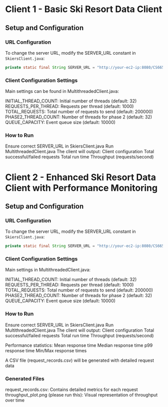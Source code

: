 # Client 1 - Basic Ski Resort Data Client

## Setup and Configuration

### URL Configuration
To change the server URL, modify the SERVER_URL constant in `SkiersClient.java`:
```java
private static final String SERVER_URL = "http://your-ec2-ip:8080/CS6650-Server/skiers";
```
 
### Client Configuration Settings
Main settings can be found in MultithreadedClient.java:

INITIAL_THREAD_COUNT: Initial number of threads (default: 32)
REQUESTS_PER_THREAD: Requests per thread (default: 1000)
TOTAL_REQUESTS: Total number of requests to send (default: 200000)
PHASE2_THREAD_COUNT: Number of threads for phase 2 (default: 32)
QUEUE_CAPACITY: Event queue size (default: 10000)

### How to Run

Ensure correct SERVER_URL in SkiersClient.java
Run MultithreadedClient.java
The client will output:
Client configuration
Total successful/failed requests
Total run time
Throughput (requests/second)

# Client 2 - Enhanced Ski Resort Data Client with Performance Monitoring

## Setup and Configuration

### URL Configuration
To change the server URL, modify the SERVER_URL constant in `SkiersClient.java`:
```java
private static final String SERVER_URL = "http://your-ec2-ip:8080/CS6650-Server/skiers";
```

### Client Configuration Settings
Main settings in MultithreadedClient.java:

INITIAL_THREAD_COUNT: Initial number of threads (default: 32)
REQUESTS_PER_THREAD: Requests per thread (default: 1000)
TOTAL_REQUESTS: Total number of requests to send (default: 200000)
PHASE2_THREAD_COUNT: Number of threads for phase 2 (default: 32)
QUEUE_CAPACITY: Event queue size (default: 10000)

### How to Run

Ensure correct SERVER_URL in SkiersClient.java
Run MultithreadedClient.java
The client will output:
Client configuration
Total successful/failed requests
Total run time
Throughput (requests/second)

Performance statistics:
Mean response time
Median response time
p99 response time
Min/Max response times

A CSV file (request_records.csv) will be generated with detailed request data

### Generated Files

request_records.csv: Contains detailed metrics for each request
throughput_plot.png (please run this): Visual representation of throughput over time
